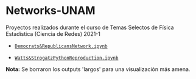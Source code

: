 # Networks-UNAM
Proyectos realizados durante el curso de Temas Selectos de Física Estadística (Ciencia de Redes) 2021-1


- [`Democrats&RepublicansNetwork.ipynb`](https://nbviewer.jupyter.org/github/IvanBaron/Networks-UNAM/blob/main/Democrats%26RepublicansNetwork.ipynb)

- [`Watts&StrogatzPythonReproduction.ipynb`](https://nbviewer.jupyter.org/github/IvanBaron/Networks-UNAM/blob/main/Watts%26StrogatzPythonReproduction.ipynb)


**Nota:** Se borraron los outputs 'largos' para una visualización más amena.
